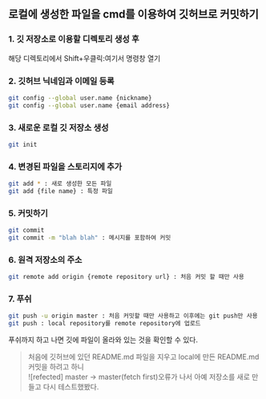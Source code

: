 ## 로컬에 생성한 파일을 cmd를 이용하여 깃허브로 커밋하기 
### 1. 깃 저장소로 이용할 디렉토리 생성 후

해당 디렉토리에서 Shift+우클릭:여기서 명령창 열기

### 2. 깃허브 닉네임과 이메일 등록
```bash
git config --global user.name {nickname}
git config --global user.name {email address}
```
### 3. 새로운 로컬 깃 저장소 생성
```bash
git init
```
### 4. 변경된 파일을 스토리지에 추가
```bash
git add * : 새로 생성한 모든 파일
git add {file name} : 특정 파일
```
### 5. 커밋하기
```bash
git commit
git commit -m "blah blah" : 메시지를 포함하여 커밋
```
### 6. 원격 저장소의 주소
```bash
git remote add origin {remote repository url} : 처음 커밋 할 때만 사용
```
### 7. 푸쉬
```bash
git push -u origin master : 처음 커밋할 때만 사용하고 이후에는 git push만 사용
git push : local repository를 remote repository에 업로드
```
푸쉬까지 하고 나면 깃에 파일이 올라와 있는 것을 확인할 수 있다.
> 처음에 깃허브에 있던 README.md 파일을 지우고 local에 만든 README.md커밋을 하려고 하니<br> 
> ![refected] master -> master(fetch first)오류가 나서 아예 저장소를 새로 만들고 다시 테스트했봤다.
